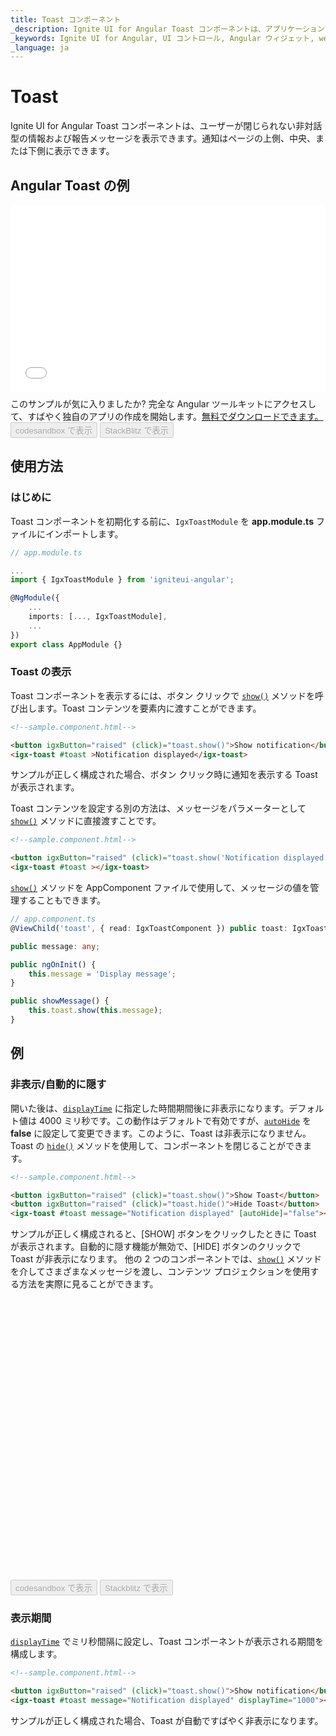 ```yaml
---
title: Toast コンポーネント
_description: Ignite UI for Angular Toast コンポーネントは、アプリケーションで非対話型メッセージをユーザーに表示できます。
_keywords: Ignite UI for Angular, UI コントロール, Angular ウィジェット, web ウィジェット, UI ウィジェット, Angular, ネイティブ Angular コンポーネント スィート, ネイティブ Angular コントロール, ネイティブ Angular コンポーネント ライブラリ, Angular Toast コンポーネント, Angular Toast コントロール
_language: ja
---
```


# Toast
<p class="highlight">Ignite UI for Angular Toast コンポーネントは、ユーザーが閉じられない非対話型の情報および報告メッセージを表示できます。通知はページの上側、中央、または下側に表示できます。</p>
<div class="divider"></div>

## Angular Toast の例

<div class="sample-container loading" style="height: 300px">
    <iframe id="toast-sample-2-iframe" frameborder="0" seamless="" width="100%" height="100%" src="{environment:demosBaseUrl}/notifications/toast-sample-2" onload="onSampleIframeContentLoaded(this);" alt="Angular Toast の例"></iframe>
</div>
<p style="margin: 0;padding-top: 0.5rem">このサンプルが気に入りましたか? 完全な Angular ツールキットにアクセスして、すばやく独自のアプリの作成を開始します。<a class="no-external-icon mchNoDecorate trackCTA" target="_blank" href="https://jp.infragistics.com/products/ignite-ui-angular/download" data-xd-ga-action="Download" data-xd-ga-label="Ignite UI for Angular">無料でダウンロードできます。</a></p>
<div>
<button data-localize="codesandbox" disabled class="codesandbox-btn" data-iframe-id="toast-sample-2-iframe" data-demos-base-url="{environment:demosBaseUrl}">codesandbox で表示</button>
<button data-localize="stackblitz" disabled class="stackblitz-btn" data-iframe-id="toast-sample-2-iframe" data-demos-base-url="{environment:demosBaseUrl}">StackBlitz で表示</button>
</div>
<div class="divider--half"></div>


## 使用方法

### はじめに

Toast コンポーネントを初期化する前に、`IgxToastModule` を **app.module.ts** ファイルにインポートします。

```typescript
// app.module.ts

...
import { IgxToastModule } from 'igniteui-angular';

@NgModule({
    ...
    imports: [..., IgxToastModule],
    ...
})
export class AppModule {}
```

### Toast の表示
Toast コンポーネントを表示するには、ボタン クリックで [`show()`]({environment:angularApiUrl}/classes/igxtoastcomponent.html#show) メソッドを呼び出します。Toast コンテンツを要素内に渡すことができます。

```html
<!--sample.component.html-->

<button igxButton="raised" (click)="toast.show()">Show notification</button>
<igx-toast #toast >Notification displayed</igx-toast>
```

サンプルが正しく構成された場合、ボタン クリック時に通知を表示する Toast が表示されます。

Toast コンテンツを設定する別の方法は、メッセージをパラメーターとして [`show()`]({environment:angularApiUrl}/classes/igxtoastcomponent.html#show) メソッドに直接渡すことです。

```html
<!--sample.component.html-->

<button igxButton="raised" (click)="toast.show('Notification displayed')">Show notification</button>
<igx-toast #toast ></igx-toast>
```

[`show()`]({environment:angularApiUrl}/classes/igxtoastcomponent.html#show) メソッドを AppComponent ファイルで使用して、メッセージの値を管理することもできます。

```typescript
// app.component.ts
@ViewChild('toast', { read: IgxToastComponent }) public toast: IgxToastComponent;

public message: any;

public ngOnInit() {
    this.message = 'Display message';
}

public showMessage() {
    this.toast.show(this.message);
}
```

## 例

### 非表示/自動的に隠す
開いた後は、[`displayTime`]({environment:angularApiUrl}/classes/igxtoastcomponent.html#displaytime) に指定した時間期間後に非表示になります。デフォルト値は 4000 ミリ秒です。この動作はデフォルトで有効ですが、[`autoHide`]({environment:angularApiUrl}/classes/igxtoastcomponent.html#autohide) を **false** に設定して変更できます。このように、Toast は非表示になりません。Toast の [`hide()`]({environment:angularApiUrl}/classes/igxtoastcomponent.html#hide) メソッドを使用して、コンポーネントを閉じることができます。 

```html
<!--sample.component.html-->

<button igxButton="raised" (click)="toast.show()">Show Toast</button>
<button igxButton="raised" (click)="toast.hide()">Hide Toast</button>
<igx-toast #toast message="Notification displayed" [autoHide]="false"></igx-toast>
```

サンプルが正しく構成されると、[SHOW] ボタンをクリックしたときに Toast が表示されます。自動的に隠す機能が無効で、[HIDE] ボタンのクリックで Toast が非表示になります。
他の 2 つのコンポーネントでは、[`show()`]({environment:angularApiUrl}/classes/igxtoastcomponent.html#show) メソッドを介してさまざまなメッセージを渡し、コンテンツ プロジェクションを使用する方法を実際に見ることができます。

<div class="sample-container loading" style="height: 450px">
    <iframe id="toast-sample-3-iframe" frameborder="0" seamless width="100%" height="100%" data-src="{environment:demosBaseUrl}/notifications/toast-sample-3" class="lazyload"></iframe>
</div>

<div>
<button data-localize="codesandbox" disabled class="codesandbox-btn" data-iframe-id="toast-sample-3-iframe" data-demos-base-url="{environment:demosBaseUrl}">codesandbox で表示</button>
<button data-localize="stackblitz" disabled class="stackblitz-btn" data-iframe-id="toast-sample-3-iframe" data-demos-base-url="{environment:demosBaseUrl}">Stackblitz で表示</button>
</div>

### 表示期間
[`displayTime`]({environment:angularApiUrl}/classes/igxtoastcomponent.html#displaytime) でミリ秒間隔に設定し、Toast コンポーネントが表示される期間を構成します。

```html
<!--sample.component.html-->

<button igxButton="raised" (click)="toast.show()">Show notification</button>
<igx-toast #toast message="Notification displayed" displayTime="1000"></igx-toast>
```

サンプルが正しく構成された場合、Toast が自動ですばやく非表示になります。

<div class="sample-container loading">
    <iframe id="toast-sample-4-iframe" frameborder="0" seamless width="100%" height="100%" data-src="{environment:demosBaseUrl}/notifications/toast-sample-4" class="lazyload"></iframe>
</div>

### 配置
[`position`]({environment:angularApiUrl}/classes/igxtoastcomponent.html#position) を使用すると、Toast の表示位置を構成します。デフォルトで、ページの下に表示されます。以下のサンプルで、通知が上位置に表示されます。

```html
<!--sample.component.html-->

<div>
    <button igxButton="raised" (click)="show(toast)">Show notification on top</button>
    <igx-toast #toast message="Notification displayed" [position]="toastPosition"></igx-toast>
</div>

```

```typescript
// sample.component.ts

import { IgxToastPosition } from 'igniteui-angular';

...
public toastPosition: IgxToastPosition;
public show(toast) {
    this.toastPosition = "top";
    toast.show();
}
...

```

<div class="sample-container loading" style="height: 300px">
    <iframe id="toast-sample-5-iframe" frameborder="0" seamless width="100%" height="100%" data-src="{environment:demosBaseUrl}/notifications/toast-sample-5" class="lazyload"></iframe>
</div>

<div>
<button data-localize="codesandbox" disabled class="codesandbox-btn" data-iframe-id="toast-sample-5-iframe" data-demos-base-url="{environment:demosBaseUrl}">codesandbox で表示</button>
<button data-localize="stackblitz" disabled class="stackblitz-btn" data-iframe-id="toast-sample-5-iframe" data-demos-base-url="{environment:demosBaseUrl}">StackBlitz で表示</button>
</div>

<div class="divider--half"></div>

## スタイル設定

Toast のスタイル設定を始めるには、すべてのテーマ関数とコンポーネント ミックスインが存在する index ファイルをインポートする必要があります。

```scss
@import '~igniteui-angular/lib/core/styles/themes/index';
```

最も簡単な方法は、[`igx-toast-theme`]({environment:sassApiUrl}/index.html#function-igx-toast-theme) を拡張する新しいテーマを作成し、`$shadow`、`$background`、`$text-color` と `$border-radius` パラメーターを受け取る方法です。 

```scss
$custom-toast-theme: igx-toast-theme(
    $background: #dedede,
    $text-color: #151515,
    $border-radius: 12px
);
```

### CSS 変数の使用 

最後に Toast のカスタム テーマを設定します。 

```scss
@include igx-css-vars($custom-toast-theme);
```

### ミックスインの使用

Internet Explorer 11 などの古いブラウザーのコンポーネントをスタイル設定するには、CSS 変数をサポートしていないため、別のアプローチを用いる必要があります。

コンポーネントが [`Emulated`](themes/component-themes.md#表示のカプセル化) ViewEncapsulation を使用している場合、`::ng-deep` を使用してこのカプセル化を解除する必要があります。 カスタム テーマが他のコンポーネントに影響しないようにするには、`::ng-deep` の前に `:host` セレクターを含めるようにしてください。 

```scss
:host {
    ::ng-deep {
        // Pass the custom toast theme to the `igx-toast` mixin
        @include igx-toast($custom-toast-theme);
    }
}
```

### カラー パレットの使用

上記のように色の値をハードコーディングする代わりに、[`igx-palette`]({environment:sassApiUrl}/index.html#function-igx-palette) および [`igx-color`]({environment:sassApiUrl}/index.html#function-igx-color) 関数を使用して色に関してより高い柔軟性を実現することができます。

`igx-palette` は渡された一次色と二次色に基づいてカラーパレットを生成します。

```scss
$white-color: #dedede;
$black-color: #151515;

$light-toast-palette: igx-palette($primary: $white-color, $secondary: $black-color);
```

また [`igx-color`]({environment:sassApiUrl}/index.html#function-igx-color) を使用してパレットから簡単に色を取り出すことができます。 

```scss
$custom-toast-theme: igx-toast-theme(
    $background: igx-color($light-toast-palette, "primary", 400),
    $text-color: igx-color($light-toast-palette, "secondary", 400),
    $border-radius: 12px
);
```

>[!NOTE]
>`igx-color` および `igx-palette` は、色を生成および取得するための重要な機能です。使い方の詳細については[`パレット`](themes/palette.md)のトピックを参照してください。

### スキーマの使用

[**スキーマ**](themes/schemas.md) の利点を活用でき、堅牢で柔軟な構造を構築できます。**スキーマ**はテーマを使用する方法です。

すべてのコンポーネントに提供されている 2 つの定義済みスキーマ (ここでは [`light-toast`]({environment:sassApiUrl}/index.html#variable-_light-toast)) の 1 つを拡張します。 

```scss
//  Extending the toast schema
$light-toast-schema: extend($_light-toast,
    (
        background: (
            igx-color: ("primary", 400)
        ),
        text-color: (
            igx-color: ("secondary", 400)
        ),
        border-radius: 12px
    )
);
```

カスタム スキーマを適用するには、グローバル ([`light`]({environment:sassApiUrl}/index.html#variable-light-schema) または [`dark`]({environment:sassApiUrl}/index.html#variable-dark-schema)) の 1 つを**拡張**する必要があります。これは基本的にカスタム スキーマでコンポーネントを指し示し、その後それぞれのコンポーネント テーマに追加するものです。

```scss
// Extending the global light-schema
$custom-light-schema: extend($light-schema,(
    igx-toast: $light-toast-schema
));

// Defining toast with the global light schema
$custom-toast-theme: igx-toast-theme(
  $palette: $light-toast-palette,
  $schema: $custom-light-schema
);
```

上記と同じ方法でテーマを含める必要があることに注意してください。

<div class="sample-container loading" style="height: 600px">
    <iframe id="toast-style-iframe" frameborder="0" seamless width="100%" height="100%" data-src="{environment:demosBaseUrl}/notifications/toast-style" class="lazyload"></iframe>
</div>
<div>
<button data-localize="codesandbox" disabled class="codesandbox-btn" data-iframe-id="toast-style-iframe" data-demos-base-url="{environment:demosBaseUrl}">codesandbox で表示</button>
<button data-localize="stackblitz" disabled class="stackblitz-btn" data-iframe-id="toast-style-iframe" data-demos-base-url="{environment:demosBaseUrl}">StackBlitz で表示</button>
</div>
<div class="divider--half"></div>

## API リファレンス
<div class="divider--half"></div>

* [IgxToastComponent]({environment:angularApiUrl}/classes/igxtoastcomponent.html)
* [IgxToastComponent スタイル]({environment:sassApiUrl}/index.html#function-igx-toast-theme)

## その他のリソース
<div class="divider--half"></div>

コミュニティに参加して新しいアイデアをご提案ください。
* [Ignite UI for Angular **フォーラム** (英語)](https://www.infragistics.com/community/forums/f/ignite-ui-for-angular)
* [Ignite UI for Angular **GitHub** (英語)](https://github.com/IgniteUI/igniteui-angular)
